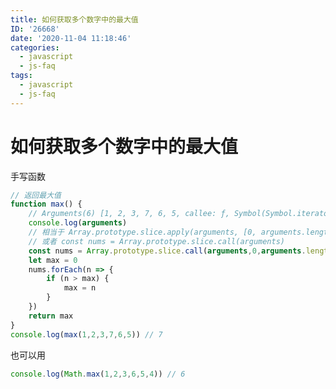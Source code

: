 ```yaml
---
title: 如何获取多个数字中的最大值
ID: '26668'
date: '2020-11-04 11:18:46'
categories:
  - javascript
  - js-faq
tags:
  - javascript
  - js-faq
---
```


# 如何获取多个数字中的最大值

手写函数

``` js 
// 返回最大值
function max() {
    // Arguments(6) [1, 2, 3, 7, 6, 5, callee: ƒ, Symbol(Symbol.iterator): ƒ]
    console.log(arguments)
    // 相当于 Array.prototype.slice.apply(arguments, [0, arguments.length])
    // 或者 const nums = Array.prototype.slice.call(arguments)
    const nums = Array.prototype.slice.call(arguments,0,arguments.length)
    let max = 0
    nums.forEach(n => {
        if (n > max) {
            max = n
        }
    })
    return max
}
console.log(max(1,2,3,7,6,5)) // 7
```

也可以用

``` js 
console.log(Math.max(1,2,3,6,5,4)) // 6
```
 
 
 
 
 
 
 
 
 
 
 
 
 
 
 
 
 
 
 
 
